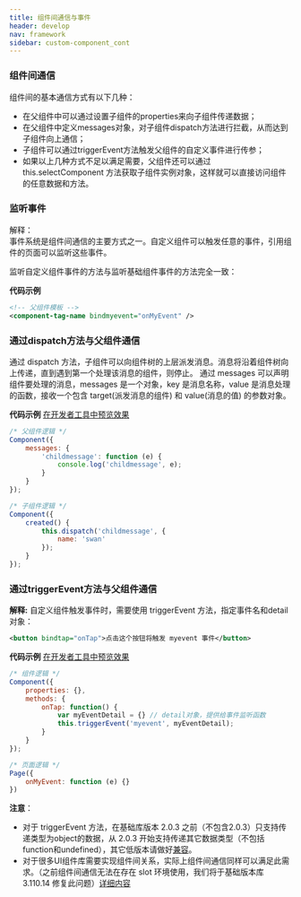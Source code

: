 ```yaml
---
title: 组件间通信与事件
header: develop
nav: framework
sidebar: custom-component_cont
---
```



### 组件间通信
组件间的基本通信方式有以下几种：
- 在父组件中可以通过设置子组件的properties来向子组件传递数据；
- 在父组件中定义messages对象，对子组件dispatch方法进行拦截，从而达到子组件向上通信；
- 子组件可以通过triggerEvent方法触发父组件的自定义事件进行传参；
- 如果以上几种方式不足以满足需要，父组件还可以通过 this.selectComponent 方法获取子组件实例对象，这样就可以直接访问组件的任意数据和方法。

### 监听事件
<div class="notice">解释： </div>
事件系统是组件间通信的主要方式之一。自定义组件可以触发任意的事件，引用组件的页面可以监听这些事件。

监听自定义组件事件的方法与监听基础组件事件的方法完全一致：

**代码示例**
```xml
<!-- 父组件模板 -->
<component-tag-name bindmyevent="onMyEvent" />
```

### 通过dispatch方法与父组件通信

通过 dispatch 方法，子组件可以向组件树的上层派发消息。消息将沿着组件树向上传递，直到遇到第一个处理该消息的组件，则停止。
通过 messages 可以声明组件要处理的消息，messages 是一个对象，key 是消息名称，value 是消息处理的函数，接收一个包含 target(派发消息的组件) 和 value(消息的值) 的参数对象。

**代码示例**
<a href="swanide://fragment/6f6ac82db74aa8795dfbc27fd760dd611545889059135" title="在开发者工具中预览效果" target="_self">在开发者工具中预览效果</a>

```js
/* 父组件逻辑 */
Component({
    messages: {
        'childmessage': function (e) {
            console.log('childmessage', e);
        }
    }
});
```
```js
/* 子组件逻辑 */
Component({
    created() {
        this.dispatch('childmessage', {
            name: 'swan'
        });
    }
});
```

### 通过triggerEvent方法与父组件通信

**解释:**
自定义组件触发事件时，需要使用 triggerEvent 方法，指定事件名和detail对象：
```xml
<button bindtap="onTap">点击这个按钮将触发 myevent 事件</button>
```

**代码示例**
<a href="swanide://fragment/e5621e1c241dd7b47f2bc844277117b81545308225206" title="在开发者工具中预览效果" target="_self">在开发者工具中预览效果</a>

```js
/* 组件逻辑 */
Component({
    properties: {},
    methods: {
        onTap: function() {
            var myEventDetail = {} // detail对象，提供给事件监听函数
            this.triggerEvent('myevent', myEventDetail);
        }
    }
});
```
```js
/* 页面逻辑 */
Page({
    onMyEvent: function (e) {}
})
```
**注意**：
- 对于 triggerEvent 方法，在基础库版本 2.0.3 之前（不包含2.0.3）只支持传递类型为object的数据，从 2.0.3 开始支持传递其它数据类型（不包括function和undefined），其它低版本请做好<a href="https://smartprogram.baidu.com/docs/develop/swan/compatibility/">兼容</a>。
- 对于很多UI组件库需要实现组件间关系，实际上组件间通信同样可以满足此需求。（之前组件间通信无法在存在 slot 环境使用，我们将于基础版本库 3.110.14 修复此问题）[详细内容](https://smartprogram.baidu.com/forum/topic/show/71953)